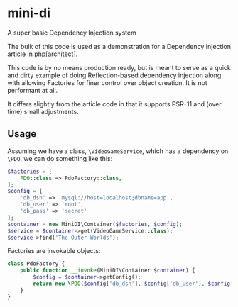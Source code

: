 # mini-di
A super basic Dependency Injection system

The bulk of this code is used as a demonstration for a Dependency Injection article in php[architect].

This code is by no means production ready, but is meant to serve as a quick and dirty example of doing Reflection-based dependency injection along with allowing Factories for finer control over object creation. It is not performant at all.

It differs slightly from the article code in that it supports PSR-11 and (over time) small adjustments.

## Usage

Assuming we have a class, `\VideoGameService`, which has a dependency on `\PDO`, we can do something like this:

```php
$factories = [
    PDO::class => PdoFactory::class,
];
$config = [
    'db_dsn' => 'mysql://host=localhost;dbname=app',
    'db_user' => 'root',
    'db_pass' => 'secret'
];
$container = new MiniDI\Container($factories, $config);
$service = $container->get(VideoGameService::class);
$service->find('The Outer Worlds');
```

Factories are invokable objects:

```php
class PdoFactory {
    public function __invoke(MiniDI\Container $container) {
        $config = $container->getConfig();
        return new \PDO($config['db_dsn'], $config['db_user'], $config['db_pass');
    }
}
```
